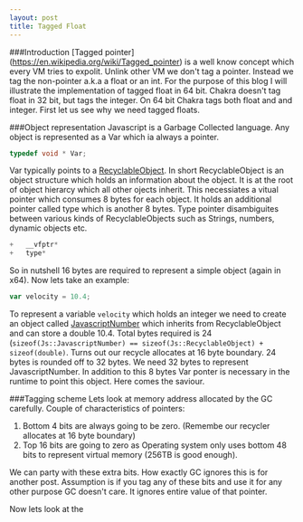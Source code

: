```yaml
---
layout: post
title: Tagged Float
---
```


###Introduction
[Tagged pointer] (https://en.wikipedia.org/wiki/Tagged_pointer) is a well know concept which every VM tries to expolit. Unlink other VM we don't tag a pointer. Instead we tag the non-pointer a.k.a a float or an int. For the purpose of this blog I will illustrate the implementation of tagged float in 64 bit. Chakra doesn't tag float in 32 bit, but tags the integer. On 64 bit Chakra tags both float and and integer. First let us see why we need tagged floats.

###Object representation
Javascript is a Garbage Collected language. Any object is represented as a Var which ia always a pointer.

```C++
typedef void * Var;
``` 

Var typically points to a [RecyclableObject](https://github.com/Microsoft/ChakraCore/blob/master/lib/Runtime/Types/RecyclableObject.h#L191). In short RecyclableObject is an object structure which holds an information about the object. It is at the root of object hierarcy which all other ojects inherit. This necessiates a vitual pointer which consumes 8 bytes for each object. It holds an additional pointer called type which is another 8 bytes. Type pointer disambiguites between various kinds of RecyclableObjects such as Strings, numbers, dynamic objects etc. 

```c++
+	__vfptr*	
+   type*  
```

So in nutshell 16 bytes are required to represent a simple object (again in x64).  Now lets take an example: 

```js
var velocity = 10.4;
```

To represent a variable `velocity` which holds an integer we need to create an object called [JavascriptNumber](https://github.com/Microsoft/ChakraCore/blob/master/lib/Runtime/Library/JavascriptNumber.h) which inherits from RecyclableObject and can store a double 10.4. Total bytes required is 24 (`sizeof(Js::JavascriptNumber) == sizeof(Js::RecyclableObject) + sizeof(double)`. Turns out our recycle allocates at 16 byte boundary. 24 bytes is rounded off to 32 bytes. We need 32 bytes to represent JavascriptNumber. In addition to this 8 bytes Var ponter is necessary in the runtime to point this object. Here comes the saviour. 

###Tagging scheme
Lets look at memory address allocated by the GC carefully.
Couple of characteristics of pointers:

 1. Bottom 4 bits are always going to be zero. (Remembe our recycler allocates at 16 byte boundary)
 2. Top 16 bits are going to zero as Operating system only uses bottom 48 bits to represent virtual memory (256TB is good enough).
 
We can party with these extra bits. How exactly GC ignores this is for another post. Assumption is if you tag any of these bits and use it for any other purpose GC doesn't care. It ignores entire value of that pointer.  

Now lets look at the
